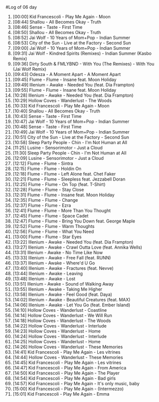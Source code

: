 #Log of 06 day

1. [00:00] Kid Francescoli - Play Me Again - Moon
1. [08:44] Shallou - All Becomes Okay - Truth
1. [08:46] Sense - Taste - First Time
1. [08:50] Shallou - All Becomes Okay - Truth
1. [08:52] Jai Wolf - 10 Years of Mom+Pop - Indian Summer
1. [08:53] City of the Sun - Live at the Factory - Second Sun
1. [09:00] Jai Wolf - 10 Years of Mom+Pop - Indian Summer
1. [09:31] Jai Wolf - Kindred Spirits (Remixes) - Indian Summer (Kasbo Remix)
1. [09:36] Dirty South & FMLYBND - With You (The Remixes) - With You (Jai Wolf Remix)
1. [09:43] Odesza - A Moment Apart - A Moment Apart
1. [09:45] Flume - Flume - Insane feat. Moon Holiday
1. [09:49] Illenium - Awake - Needed You (feat. Dia Frampton)
1. [09:55] Flume - Flume - Insane feat. Moon Holiday
1. [10:28] Illenium - Awake - Needed You (feat. Dia Frampton)
1. [10:29] Hollow Coves - Wanderlust - The Woods
1. [10:33] Kid Francescoli - Play Me Again - Moon
1. [10:40] Shallou - All Becomes Okay - Truth
1. [10:43] Sense - Taste - First Time
1. [10:47] Jai Wolf - 10 Years of Mom+Pop - Indian Summer
1. [10:48] Sense - Taste - First Time
1. [10:49] Jai Wolf - 10 Years of Mom+Pop - Indian Summer
1. [10:51] City of the Sun - Live at the Factory - Second Sun
1. [10:58] Sleep Party People - Chin - I'm Not Human at All
1. [11:25] Lusine - Sensorimotor - Just a Cloud
1. [11:30] Sleep Party People - Chin - I'm Not Human at All
1. [12:09] Lusine - Sensorimotor - Just a Cloud
1. [12:12] Flume - Flume - Sintra
1. [12:15] Flume - Flume - Holdin On
1. [12:18] Flume - Flume - Left Alone feat. Chet Faker
1. [12:21] Flume - Flume - Sleepless feat. Jezzabell Doran
1. [12:25] Flume - Flume - On Top (feat. T-Shirt)
1. [12:28] Flume - Flume - Stay Close
1. [12:31] Flume - Flume - Insane feat. Moon Holiday
1. [12:35] Flume - Flume - Change
1. [12:37] Flume - Flume - Ezra
1. [12:41] Flume - Flume - More Than You Thought
1. [12:45] Flume - Flume - Space Cadet
1. [12:47] Flume - Flume - Bring You Down feat. George Maple
1. [12:52] Flume - Flume - Warm Thoughts
1. [12:56] Flume - Flume - What You Need
1. [13:00] Flume - Flume - Star Eyes
1. [13:22] Illenium - Awake - Needed You (feat. Dia Frampton)
1. [13:27] Illenium - Awake - Crawl Outta Love (feat. Annika Wells)
1. [13:31] Illenium - Awake - No Time Like Now
1. [13:33] Illenium - Awake - Free Fall (feat. RUNN)
1. [13:37] Illenium - Awake - Where'd U Go
1. [13:40] Illenium - Awake - Fractures (feat. Nevve)
1. [13:44] Illenium - Awake - Leaving
1. [13:48] Illenium - Awake - Lost
1. [13:51] Illenium - Awake - Sound of Walking Away
1. [13:55] Illenium - Awake - Taking Me Higher
1. [13:58] Illenium - Awake - Feel Good (feat. Daya)
1. [14:02] Illenium - Awake - Beautiful Creatures (feat. MAX)
1. [14:06] Illenium - Awake - Let You Go (feat. Ember Island)
1. [14:10] Hollow Coves - Wanderlust - Coastline
1. [14:14] Hollow Coves - Wanderlust - We Will Run
1. [14:18] Hollow Coves - Wanderlust - The Woods
1. [14:22] Hollow Coves - Wanderlust - Interlude
1. [14:23] Hollow Coves - Wanderlust - Home
1. [14:24] Hollow Coves - Wanderlust - Interlude
1. [14:25] Hollow Coves - Wanderlust - Home
1. [14:26] Hollow Coves - Wanderlust - These Memories
1. [14:41] Kid Francescoli - Play Me Again - Les vitrines
1. [14:44] Hollow Coves - Wanderlust - These Memories
1. [14:45] Kid Francescoli - Play Me Again - Les vitrines
1. [14:47] Kid Francescoli - Play Me Again - From America
1. [14:50] Kid Francescoli - Play Me Again - The Player
1. [14:54] Kid Francescoli - Play Me Again - Bad girls
1. [14:57] Kid Francescoli - Play Me Again - It's only music, baby
1. [15:00] Kid Francescoli - Play Me Again - (Intermezzo)
1. [15:01] Kid Francescoli - Play Me Again - Emma
